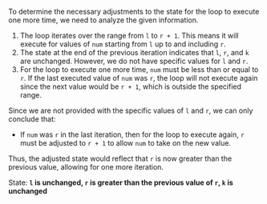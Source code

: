 To determine the necessary adjustments to the state for the loop to execute one more time, we need to analyze the given information.

1. The loop iterates over the range from `l` to `r + 1`. This means it will execute for values of `num` starting from `l` up to and including `r`.
2. The state at the end of the previous iteration indicates that `l`, `r`, and `k` are unchanged. However, we do not have specific values for `l` and `r`. 
3. For the loop to execute one more time, `num` must be less than or equal to `r`. If the last executed value of `num` was `r`, the loop will not execute again since the next value would be `r + 1`, which is outside the specified range.

Since we are not provided with the specific values of `l` and `r`, we can only conclude that:
- If `num` was `r` in the last iteration, then for the loop to execute again, `r` must be adjusted to `r + 1` to allow `num` to take on the new value.

Thus, the adjusted state would reflect that `r` is now greater than the previous value, allowing for one more iteration.

State: **`l` is unchanged, `r` is greater than the previous value of `r`, `k` is unchanged**